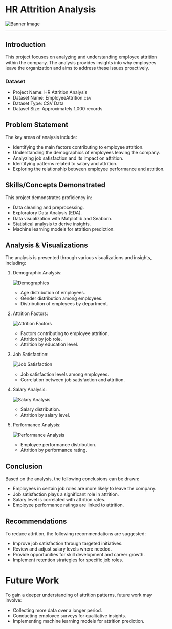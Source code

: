 # HR Attrition Analysis

![Banner Image](https://github.com/YourUsername/HR_Attrition_Analysis/blob/main/banner_image.png)

---

## Introduction

This project focuses on analyzing and understanding employee attrition within the company. The analysis provides insights into why employees leave the organization and aims to address these issues proactively.

### Dataset

- Project Name: HR Attrition Analysis
- Dataset Name: EmployeeAttrition.csv
- Dataset Type: CSV Data
- Dataset Size: Approximately 1,000 records

## Problem Statement

The key areas of analysis include:

- Identifying the main factors contributing to employee attrition.
- Understanding the demographics of employees leaving the company.
- Analyzing job satisfaction and its impact on attrition.
- Identifying patterns related to salary and attrition.
- Exploring the relationship between employee performance and attrition.

## Skills/Concepts Demonstrated

This project demonstrates proficiency in:

- Data cleaning and preprocessing.
- Exploratory Data Analysis (EDA).
- Data visualization with Matplotlib and Seaborn.
- Statistical analysis to derive insights.
- Machine learning models for attrition prediction.

## Analysis & Visualizations

The analysis is presented through various visualizations and insights, including:

1. Demographic Analysis:

   ![Demographics](https://github.com/YourUsername/HR_Attrition_Analysis/blob/main/demographics.png)

   - Age distribution of employees.
   - Gender distribution among employees.
   - Distribution of employees by department.

2. Attrition Factors:

   ![Attrition Factors](https://github.com/YourUsername/HR_Attrition_Analysis/blob/main/attrition_factors.png)

   - Factors contributing to employee attrition.
   - Attrition by job role.
   - Attrition by education level.

3. Job Satisfaction:

   ![Job Satisfaction](https://github.com/YourUsername/HR_Attrition_Analysis/blob/main/job_satisfaction.png)

   - Job satisfaction levels among employees.
   - Correlation between job satisfaction and attrition.

4. Salary Analysis:

   ![Salary Analysis](https://github.com/YourUsername/HR_Attrition_Analysis/blob/main/salary_analysis.png)

   - Salary distribution.
   - Attrition by salary level.

5. Performance Analysis:

   ![Performance Analysis](https://github.com/YourUsername/HR_Attrition_Analysis/blob/main/performance_analysis.png)

   - Employee performance distribution.
   - Attrition by performance rating.

## Conclusion

Based on the analysis, the following conclusions can be drawn:

- Employees in certain job roles are more likely to leave the company.
- Job satisfaction plays a significant role in attrition.
- Salary level is correlated with attrition rates.
- Employee performance ratings are linked to attrition.

## Recommendations

To reduce attrition, the following recommendations are suggested:

- Improve job satisfaction through targeted initiatives.
- Review and adjust salary levels where needed.
- Provide opportunities for skill development and career growth.
- Implement retention strategies for specific job roles.

# Future Work

To gain a deeper understanding of attrition patterns, future work may involve:

- Collecting more data over a longer period.
- Conducting employee surveys for qualitative insights.
- Implementing machine learning models for attrition prediction.

